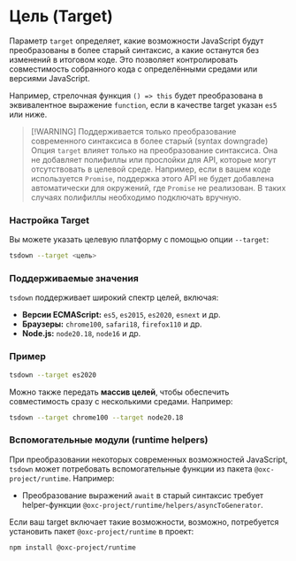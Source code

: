 # Цель (Target)

Параметр `target` определяет, какие возможности JavaScript будут преобразованы в более старый синтаксис, а какие останутся без изменений в итоговом коде. Это позволяет контролировать совместимость собранного кода с определёнными средами или версиями JavaScript.

Например, стрелочная функция `() => this` будет преобразована в эквивалентное выражение `function`, если в качестве target указан `es5` или ниже.

> [!WARNING] Поддерживается только преобразование современного синтаксиса в более старый (syntax downgrade)
> Опция `target` влияет только на преобразование синтаксиса. Она не добавляет полифиллы или прослойки для API, которые могут отсутствовать в целевой среде. Например, если в вашем коде используется `Promise`, поддержка этого API не будет добавлена автоматически для окружений, где `Promise` не реализован. В таких случаях полифиллы необходимо подключать вручную.

### Настройка Target

Вы можете указать целевую платформу с помощью опции `--target`:

```bash
tsdown --target <цель>
```

### Поддерживаемые значения

`tsdown` поддерживает широкий спектр целей, включая:

- **Версии ECMAScript:** `es5`, `es2015`, `es2020`, `esnext` и др.
- **Браузеры:** `chrome100`, `safari18`, `firefox110` и др.
- **Node.js:** `node20.18`, `node16` и др.

### Пример

```bash
tsdown --target es2020
```

Можно также передать **массив целей**, чтобы обеспечить совместимость сразу с несколькими средами. Например:

```bash
tsdown --target chrome100 --target node20.18
```

### Вспомогательные модули (runtime helpers)

При преобразовании некоторых современных возможностей JavaScript, `tsdown` может потребовать вспомогательные функции из пакета `@oxc-project/runtime`. Например:

- Преобразование выражений `await` в старый синтаксис требует helper-функции `@oxc-project/runtime/helpers/asyncToGenerator`.

Если ваш target включает такие возможности, возможно, потребуется установить пакет `@oxc-project/runtime` в проект:

```bash
npm install @oxc-project/runtime
```
